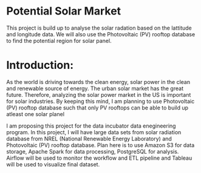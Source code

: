 # Potential Solar Market
This project is build up to analyse the solar radation based on the lattitude and longitude data. We will also use the Photovoltaic (PV) rooftop database to find the potential region for solar panel.

# Introduction: 
As the world is driving towards the clean energy, solar power in the clean and  renewable source of energy. The urban solar market has the great future.
Therefore, analyzing the solar power market in the US is important for solar industries. By keeping this mind, I am planning to use  Photovoltaic (PV) rooftop database such that only PV rooftops can be able to build up atleast one solar planel


I am proposing this project for the data incubator data enegineering program. In this project, I will have large data sets from solar radiation database from NREL (National Renewable Energy Laboratory) and Photovoltaic (PV) rooftop database. Plan here is to use Amazon S3 for data storage, Apache Spark for data processing, PostgreSQL for analysis.  Airflow will be used to monitor the workflow and ETL pipeline and Tableau will be used to visualize final dataset.
